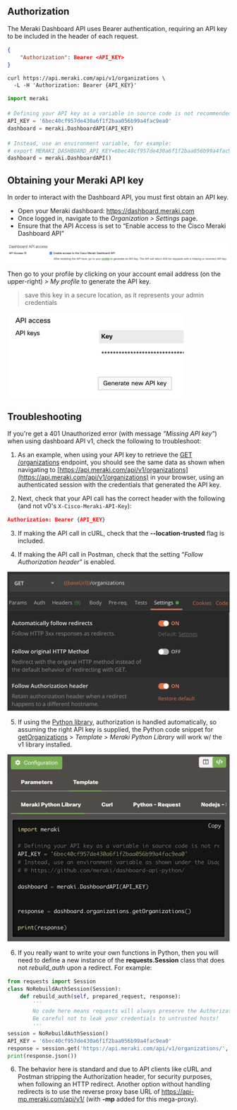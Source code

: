 ## Authorization

The Meraki Dashboard API uses Bearer authentication, requiring an API key to be included in the header of each request.
 
```json
{
	"Authorization": Bearer <API_KEY>
}
```

```cURL
curl https://api.meraki.com/api/v1/organizations \
  -L -H 'Authorization: Bearer {API_KEY}'
```

```Python
import meraki

# Defining your API key as a variable in source code is not recommended
API_KEY = '6bec40cf957de430a6f1f2baa056b99a4fac9ea0'
dashboard = meraki.DashboardAPI(API_KEY)

# Instead, use an environment variable, for example:
# export MERAKI_DASHBOARD_API_KEY=6bec40cf957de430a6f1f2baa056b99a4fac9ea0
dashboard = meraki.DashboardAPI()
```

## Obtaining your Meraki API key

In order to interact with the Dashboard API, you must first obtain an API key.

- Open your Meraki dashboard: https://dashboard.meraki.com
- Once logged in, navigate to the _Organization > Settings_ page.
- Ensure that the API Access is set to “Enable access to the Cisco Meraki Dashboard API”

![](../images/dashEnableOrgAPI.png)

Then go to your profile by clicking on your account email address (on the upper-right) _> My profile_ to generate the API key.

> save this key in a secure location, as it represents your admin credentials

<img src="../images/dashGenerateAPIkey.png" width="400px">

## Troubleshooting

If you're get a 401 Unauthorized error (with message _"Missing API key"_) when using dashboard API v1, check the following to troubleshoot:

1. As an example, when using your API key to retrieve the [GET /organizations](##!get-organizations) endpoint, you should see the same data as shown when navigating to [https://api.meraki.com/api/v1/organizations](https://api.meraki.com/api/v1/organizations) in your browser, using an authenticated session with the credentials that generated the API key.

2. Next, check that your API call has the correct header with the following (and not v0's `X-Cisco-Meraki-API-Key`):
```json
Authorization: Bearer {API_KEY}
```

3. If making the API call in cURL, check that the **--location-trusted** flag is included.

4. If making the API call in Postman, check that the setting “_Follow Authorization header_” is enabled.
<img src="../images/authorizationPostman.png" width="600px">

5. If using the [Python library](pythonLibrary.md), authorization is handled automatically, so assuming the right API key is supplied, the Python code snippet for [getOrganizations](##!get-organizations) > _Template_ > _Meraki Python Library_ will work w/ the v1 library installed.
<img src="../images/authorizationPython.png" width="800px">

6. If you really want to write your own functions in Python, then you will need to define a new instance of the **requests.Session** class that does not _rebuild_auth_ upon a redirect. For example:
```python
from requests import Session
class NoRebuildAuthSession(Session):
    def rebuild_auth(self, prepared_request, response):
        '''
        No code here means requests will always preserve the Authorization header when redirected.
        Be careful not to leak your credentials to untrusted hosts!
        '''
session = NoRebuildAuthSession()
API_KEY = '6bec40cf957de430a6f1f2baa056b99a4fac9ea0'
response = session.get('https://api.meraki.com/api/v1/organizations/', headers={'Authorization': f'Bearer {API_KEY}'})
print(response.json())
```

6. The behavior here is standard and due to API clients like cURL and Postman stripping the Authorization header, for security purposes, when following an HTTP redirect. Another option without handling redirects is to use the reverse proxy base URL of https://api-mp.meraki.com/api/v1/ (with **-mp** added for this mega-proxy).